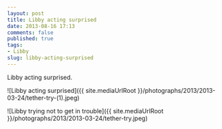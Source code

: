 ```yaml
---
layout: post
title: Libby acting surprised
date: 2013-08-16 17:13
comments: false
published: true
tags:
- Libby
slug: libby-acting-surprised
---
```

Libby acting surprised.

![Libby acting surprised]({{ site.mediaUrlRoot }}/photographs/2013/2013-03-24/tether-try-(1).jpeg)

![Libby trying not to get in trouble]({{ site.mediaUrlRoot }}/photographs/2013/2013-03-24/tether-try.jpeg)
